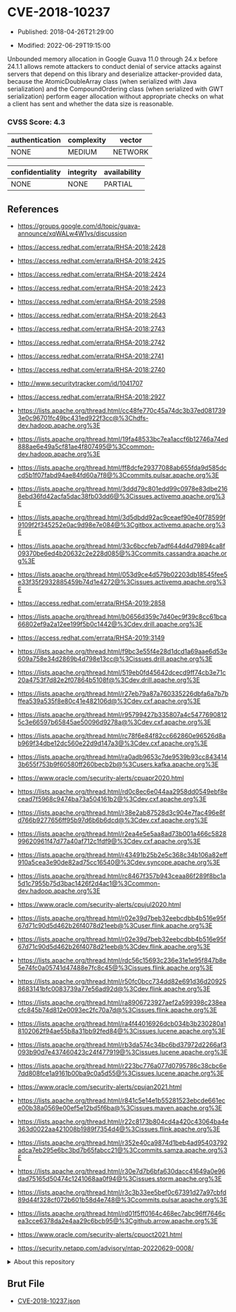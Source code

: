 # CVE-2018-10237

- Published: 2018-04-26T21:29:00

- Modified: 2022-06-29T19:15:00

Unbounded memory allocation in Google Guava 11.0 through 24.x before 24.1.1 allows remote attackers to conduct denial of service attacks against servers that depend on this library and deserialize attacker-provided data, because the AtomicDoubleArray class (when serialized with Java serialization) and the CompoundOrdering class (when serialized with GWT serialization) perform eager allocation without appropriate checks on what a client has sent and whether the data size is reasonable.

### CVSS Score: **4.3**

| authentication | complexity | vector |
| --- | --- | --- |
| NONE | MEDIUM | NETWORK |

| confidentiality | integrity | availability |
| --- | --- | --- |
| NONE | NONE | PARTIAL |

## References

* https://groups.google.com/d/topic/guava-announce/xqWALw4W1vs/discussion

* https://access.redhat.com/errata/RHSA-2018:2428

* https://access.redhat.com/errata/RHSA-2018:2425

* https://access.redhat.com/errata/RHSA-2018:2424

* https://access.redhat.com/errata/RHSA-2018:2423

* https://access.redhat.com/errata/RHSA-2018:2598

* https://access.redhat.com/errata/RHSA-2018:2643

* https://access.redhat.com/errata/RHSA-2018:2743

* https://access.redhat.com/errata/RHSA-2018:2742

* https://access.redhat.com/errata/RHSA-2018:2741

* https://access.redhat.com/errata/RHSA-2018:2740

* http://www.securitytracker.com/id/1041707

* https://access.redhat.com/errata/RHSA-2018:2927

* https://lists.apache.org/thread.html/cc48fe770c45a74dc3b37ed0817393e0c96701fc49bc431ed922f3cc@%3Chdfs-dev.hadoop.apache.org%3E

* https://lists.apache.org/thread.html/19fa48533bc7ea1accf6b12746a74ed888ae6e49a5cf81ae4f807495@%3Ccommon-dev.hadoop.apache.org%3E

* https://lists.apache.org/thread.html/ff8dcfe29377088ab655fda9d585dccd5b1f07fabd94ae84fd60a7f8@%3Ccommits.pulsar.apache.org%3E

* https://lists.apache.org/thread.html/3ddd79c801edd99c0978e83dbe2168ebd36fd42acfa5dac38fb03dd6@%3Cissues.activemq.apache.org%3E

* https://lists.apache.org/thread.html/3d5dbdd92ac9ceaef90e40f78599f9109f2f345252e0ac9d98e7e084@%3Cgitbox.activemq.apache.org%3E

* https://lists.apache.org/thread.html/33c6bccfeb7adf644d4d79894ca8f09370be6ed4b20632c2e228d085@%3Ccommits.cassandra.apache.org%3E

* https://lists.apache.org/thread.html/053d9ce4d579b02203db18545fee5e33f35f2932885459b74d1e4272@%3Cissues.activemq.apache.org%3E

* https://access.redhat.com/errata/RHSA-2019:2858

* https://lists.apache.org/thread.html/b0656d359c7d40ec9f39c8cc61bca66802ef9a2a12ee199f5b0c1442@%3Cdev.drill.apache.org%3E

* https://access.redhat.com/errata/RHSA-2019:3149

* https://lists.apache.org/thread.html/f9bc3e55f4e28d1dcd1a69aae6d53e609a758e34d2869b4d798e13cc@%3Cissues.drill.apache.org%3E

* https://lists.apache.org/thread.html/519eb0fd45642dcecd9ff74cb3e71c20a4753f7d82e2f07864b5108f@%3Cdev.drill.apache.org%3E

* https://lists.apache.org/thread.html/r27eb79a87a760335226dbfa6a7b7bffea539a535f8e80c41e482106d@%3Cdev.cxf.apache.org%3E

* https://lists.apache.org/thread.html/r95799427b335807a4c54776908125c3e66597b65845ae50096d9278a@%3Cdev.cxf.apache.org%3E

* https://lists.apache.org/thread.html/rc78f6e84f82cc662860e96526d8ab969f34dbe12dc560e22d9d147a3@%3Cdev.cxf.apache.org%3E

* https://lists.apache.org/thread.html/ra0adb9653c7de9539b93cc8434143b655f753b9f60580ff260becb2b@%3Cusers.kafka.apache.org%3E

* https://www.oracle.com/security-alerts/cpuapr2020.html

* https://lists.apache.org/thread.html/rd0c8ec6e044aa2958dd0549ebf8ecead7f5968c9474ba73a504161b2@%3Cdev.cxf.apache.org%3E

* https://lists.apache.org/thread.html/r38e2ab87528d3c904e7fac496e8fd766b9277656ff95b97d6b6b6dcd@%3Cdev.cxf.apache.org%3E

* https://lists.apache.org/thread.html/r2ea4e5e5aa8ad73b001a466c582899620961f47d77a40af712c1fdf9@%3Cdev.cxf.apache.org%3E

* https://lists.apache.org/thread.html/r43491b25b2e5c368c34b106a82eff910a5cea3e90de82ad75cc16540@%3Cdev.syncope.apache.org%3E

* https://lists.apache.org/thread.html/rc8467f357b943ceaa86f289f8bc1a5d1c7955b75d3bac1426f2d4ac1@%3Ccommon-dev.hadoop.apache.org%3E

* https://www.oracle.com/security-alerts/cpujul2020.html

* https://lists.apache.org/thread.html/r02e39d7beb32eebcdbb4b516e95f67d71c90d5d462b26f4078d21eeb@%3Cuser.flink.apache.org%3E

* https://lists.apache.org/thread.html/r02e39d7beb32eebcdbb4b516e95f67d71c90d5d462b26f4078d21eeb@%3Cdev.flink.apache.org%3E

* https://lists.apache.org/thread.html/rdc56c15693c236e31e1e95f847b8e5e74fc0a05741d47488e7fc8c45@%3Cissues.flink.apache.org%3E

* https://lists.apache.org/thread.html/r50fc0bcc734dd82e691d36d209258683141bfc0083739a77e56ad92d@%3Cdev.flink.apache.org%3E

* https://lists.apache.org/thread.html/ra8906723927aef2a599398c238eacfc845b74d812e0093ec2fc70a7d@%3Cissues.flink.apache.org%3E

* https://lists.apache.org/thread.html/ra4f44016926dcb034b3b230280a18102062f94ae55b8a31bb92fed84@%3Cissues.lucene.apache.org%3E

* https://lists.apache.org/thread.html/rb3da574c34bc6bd37972d2266af3093b90d7e437460423c24f477919@%3Cissues.lucene.apache.org%3E

* https://lists.apache.org/thread.html/r223bc776a077d0795786c38cbc6e7dd808fce1a9161b00ba9c0a5d55@%3Cissues.lucene.apache.org%3E

* https://www.oracle.com/security-alerts/cpujan2021.html

* https://lists.apache.org/thread.html/r841c5e14e1b55281523ebcde661ece00b38a0569e00ef5e12bd5f6ba@%3Cissues.maven.apache.org%3E

* https://lists.apache.org/thread.html/r22c8173b804cd4a420c43064ba4e363d0022aa421008b1989f7354d4@%3Cissues.flink.apache.org%3E

* https://lists.apache.org/thread.html/r352e40ca9874d1beb4ad95403792adca7eb295e6bc3bd7b65fabcc21@%3Ccommits.samza.apache.org%3E

* https://lists.apache.org/thread.html/r30e7d7b6bfa630dacc41649a0e96dad75165d50474c1241068aa0f94@%3Cissues.storm.apache.org%3E

* https://lists.apache.org/thread.html/r3c3b33ee5bef0c67391d27a97cbfd89d44f328cf072b601b58d4e748@%3Ccommits.pulsar.apache.org%3E

* https://lists.apache.org/thread.html/rd01f5ff0164c468ec7abc96ff7646cea3cce6378da2e4aa29c6bcb95@%3Cgithub.arrow.apache.org%3E

* https://www.oracle.com/security-alerts/cpuoct2021.html

* https://security.netapp.com/advisory/ntap-20220629-0008/

<details>
<summary>About this repository</summary> 

  This repository is part of the project [Live Hack CVE](https://github.com/Live-Hack-CVE). Main website can be found [www.live-hack.org](https://www.live-hack.org) 
  
  Made by [Sn0wAlice](https://github.com/Sn0wAlice) for the people that care about security and need to have a feed of the latest CVEs. Hope you enjoy it, don't forget to star the repo and follow me on [Twitter](https://twitter.com/Sn0wAlice) and [Github](https://github.com/Sn0wAlice). And that is my [personnal website](https://www.alice-snow.me/)

  - [Home Page](https://github.com/Live-Hack-CVE)
  - [Framework](https://github.com/Live-Hack-CVE/cve-framework)
  - [CVE database](https://github.com/Live-Hack-CVE/full_database)
  - [Changelog](https://github.com/Live-Hack-CVE/Changelog)
</details>

## Brut File

* [CVE-2018-10237.json](https://raw.githubusercontent.com/Live-Hack-CVE/full_database/main/cves/2018/CVE-2018-10237.json)

